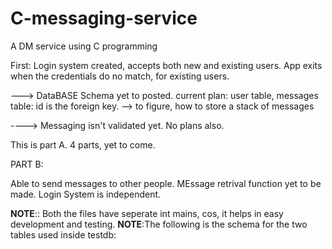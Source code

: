# C-messaging-service
A DM service using C programming

First: Login system created, accepts both new and existing users. App exits when the credentials do no match, for existing users.

--->
    DataBASE Schema yet to posted.
    current plan: user table, messages table: id is the foreign key. 
        --> to figure, how to store a stack of messages
 
 ----> Messaging isn't validated yet. No plans also.
 
 This is part A.
 4 parts, yet to come.


PART B:

Able to send messages to other people.
MEssage retrival function yet to be made.
Login System is independent.

**NOTE**:: Both the files have seperate int mains, cos, it helps in easy development and testing.
**NOTE**:The following is the schema for the two tables used inside testdb:
